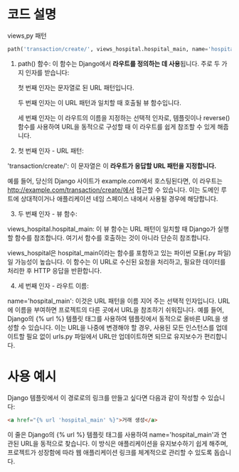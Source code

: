 


# 코드 설명
views,py 패턴

```python
path('transaction/create/', views_hospital.hospital_main, name='hospital_main')
```

1. path() 함수: 이 함수는 Django에서 **라우트를 정의하는 데 사용**됩니다. 주로 두 가지 인자를 받습니다:

    첫 번째 인자는 문자열로 된 URL 패턴입니다.
    
    두 번째 인자는 이 URL 패턴과 일치할 때 호출될 뷰 함수입니다.
    
    세 번째 인자는 이 라우트의 이름을 지정하는 선택적 인자로, 템플릿이나 reverse() 함수를 사용하여 URL을 동적으로 구성할 때 이 라우트를 쉽게 참조할 수 있게 해줍니다.

2. 첫 번째 인자 - URL 패턴:

'transaction/create/': 이 문자열은 이 **라우트가 응답할 URL 패턴을 지정합니다.**

예를 들어, 당신의 Django 사이트가 example.com에서 호스팅된다면, 이 라우트는 http://example.com/transaction/create/에서 접근할 수 있습니다. 이는 도메인 루트에 상대적이거나 애플리케이션 네임 스페이스 내에서 사용될 경우에 해당합니다.


3. 두 번째 인자 - 뷰 함수:

views_hospital.hospital_main: 이 뷰 함수는 URL 패턴이 일치할 때 Django가 실행할 함수를 참조합니다. 여기서 함수를 호출하는 것이 아니라 단순히 참조합니다. 

views_hospital은 hospital_main이라는 함수를 포함하고 있는 파이썬 모듈(.py 파일)일 가능성이 높습니다. 이 함수는 이 URL로 수신된 요청을 처리하고, 필요한 데이터를 처리한 후 HTTP 응답을 반환합니다.

4. 세 번째 인자 - 라우트 이름:

name='hospital_main': 이것은 URL 패턴을 이름 지어 주는 선택적 인자입니다. URL에 이름을 부여하면 프로젝트의 다른 곳에서 URL을 참조하기 쉬워집니다. 예를 들어, Django의 {% url %} 템플릿 태그를 사용하여 템플릿에서 동적으로 올바른 URL을 생성할 수 있습니다. 이는 URL을 나중에 변경해야 할 경우, 사용된 모든 인스턴스를 업데이트할 필요 없이 urls.py 파일에서 URL만 업데이트하면 되므로 유지보수가 편리합니다.

# 사용 예시
Django 템플릿에서 이 경로로의 링크를 만들고 싶다면 다음과 같이 작성할 수 있습니다:

```html
<a href="{% url 'hospital_main' %}">거래 생성</a>
```

이 줄은 Django의 {% url %} 템플릿 태그를 사용하여 name='hospital_main'과 연관된 URL을 동적으로 찾습니다. 이 방식은 애플리케이션을 유지보수하기 쉽게 해주며, 프로젝트가 성장함에 따라 웹 애플리케이션 링크를 체계적으로 관리할 수 있도록 돕습니다.